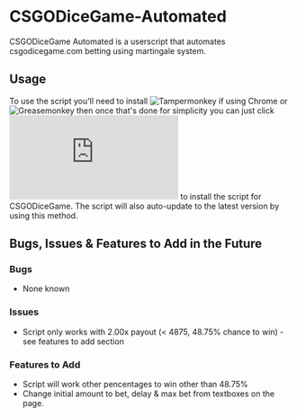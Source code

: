 # CSGODiceGame-Automated

CSGODiceGame Automated is a userscript that automates csgodicegame.com betting using martingale system.

## Usage

To use the script you'll need to install ![Tampermonkey](https://chrome.google.com/webstore/detail/tampermonkey/dhdgffkkebhmkfjojejmpbldmpobfkfo) if using Chrome or ![Greasemonkey](https://addons.mozilla.org/en-US/firefox/addon/greasemonkey/) then once that's done for simplicity you can just click ![here](http://adampoke111.site11.com/projects/csgodicegame_adam.user.js) to install the script for CSGODiceGame. The script will also auto-update to the latest version by using this method.


## Bugs, Issues & Features to Add in the Future

### Bugs
* None known

### Issues
* Script only works with 2.00x payout (< 4875, 48.75% chance to win) - see features to add section

### Features to Add
* Script will work other pencentages to win other than 48.75%
* Change initial amount to bet, delay & max bet from textboxes on the page.